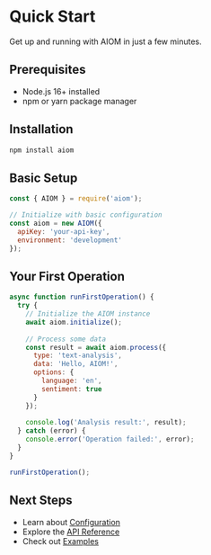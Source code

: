 # Quick Start

Get up and running with AIOM in just a few minutes.

## Prerequisites

- Node.js 16+ installed
- npm or yarn package manager

## Installation

```bash
npm install aiom
```

## Basic Setup

```javascript
const { AIOM } = require('aiom');

// Initialize with basic configuration
const aiom = new AIOM({
  apiKey: 'your-api-key',
  environment: 'development'
});
```

## Your First Operation

```javascript
async function runFirstOperation() {
  try {
    // Initialize the AIOM instance
    await aiom.initialize();
    
    // Process some data
    const result = await aiom.process({
      type: 'text-analysis',
      data: 'Hello, AIOM!',
      options: {
        language: 'en',
        sentiment: true
      }
    });
    
    console.log('Analysis result:', result);
  } catch (error) {
    console.error('Operation failed:', error);
  }
}

runFirstOperation();
```

## Next Steps

- Learn about [Configuration](configuration.md)
- Explore the [API Reference](api/index.md)
- Check out [Examples](examples/basic.md)